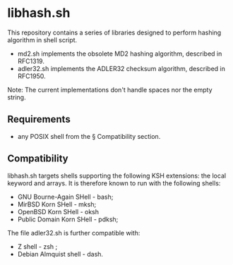 # libhash.sh

This repository contains a series of libraries designed to perform hashing algorithm in shell script.

* md2.sh implements the obsolete MD2 hashing algorithm, described in RFC1319.
* adler32.sh implements the ADLER32 checksum algorithm, described in RFC1950.

Note: The current implementations don't handle spaces nor the empty string.

## Requirements

* any POSIX shell from the § Compatibility section.

## Compatibility

libhash.sh targets shells supporting the following KSH extensions: the local keyword and arrays.
It is therefore known to run with the following shells:

* GNU Bourne-Again SHell - bash;
* MirBSD Korn SHell - mksh;
* OpenBSD Korn SHell - oksh
* Public Domain Korn SHell - pdksh;

The file adler32.sh is further compatible with:

* Z shell - zsh ;
* Debian Almquist shell - dash.

